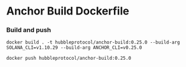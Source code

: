 # Anchor Build Dockerfile

### Build and push

```shell
docker build . -t hubbleprotocol/anchor-build:0.25.0 --build-arg SOLANA_CLI=v1.10.29 --build-arg ANCHOR_CLI=v0.25.0

docker push hubbleprotocol/anchor-build:0.25.0
```
